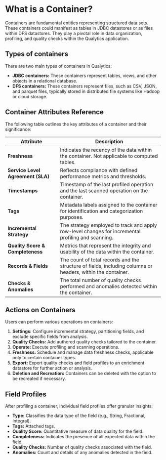 # What is a Container?

Containers are fundamental entities representing structured data sets. These containers could manifest as tables in JDBC datastores or as files within DFS datastores. They play a pivotal role in data organization, profiling, and quality checks within the Qualytics application.

## Types of containers

There are two main types of containers in Qualytics:

* **JDBC containers:** These containers represent tables, views, and other objects in a relational database.
* **DFS containers:** These containers represent files, such as CSV, JSON, and parquet files, typically stored in distributed file systems like Hadoop or cloud storage.


## Container Attributes Reference

The following table outlines the key attributes of a container and their significance:

| Attribute | Description |
|-----------|-------------|
| **Freshness** | Indicates the recency of the data within the container. Not applicable to computed tables. |
| **Service Level Agreement (SLA)** | Reflects compliance with defined performance metrics and thresholds. |
| **Timestamps** | Timestamp of the last profiled operation and the last scanned operation on the container. |
| **Tags** | Metadata labels assigned to the container for identification and categorization purposes. |
| **Incremental Strategy** | The strategy employed to track and apply row-level changes for incremental profiling and scanning. |
| **Quality Score & Completeness** | Metrics that represent the integrity and usability of the data within the container. |
| **Records & Fields** | The count of total records and the structure of fields, including columns or headers, within the container. |
| **Checks & Anomalies** | The total number of quality checks performed and anomalies detected within the container. |

## Actions on Containers

Users can perform various operations on containers:

1. **Settings:** Configure incremental strategy, partitioning fields, and exclude specific fields from analysis.
2. **Quality Checks:** Add authored quality checks tailored to the container.
3. **Operate:** Execute profiling and scanning operations.
4. **Freshness:** Schedule and manage data freshness checks, applicable only to certain container types.
5. **Export:** Export quality checks and field profiles to an enrichment datastore for further action or analysis.
6. **Deletion and Recreation:** Containers can be deleted with the option to be recreated if necessary.

## Field Profiles

After profiling a container, individual field profiles offer granular insights:

- **Type:** Classifies the data type of the field (e.g., String, Fractional, Integral).
- **Tags:** Attached tags.
- **Quality Score:** Quantitative measure of data quality for the field.
- **Completeness:** Indicates the presence of all expected data within the field.
- **Quality Checks:** Number of quality checks associated with the field.
- **Anomalies:** Count and details of any anomalies detected in the field.
